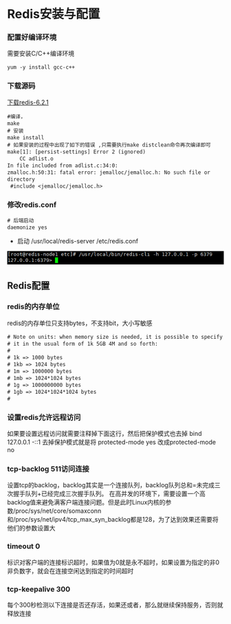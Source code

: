 # Redis安装与配置


### 配置好编译环境

需要安装C/C++编译环境
```shell script
yum -y install gcc-c++
```

### 下载源码 
[下载redis-6.2.1](https://github.com/redis/redis/archive/refs/tags/6.2.1.tar.gz)
```shell script
#编译，
make 
# 安装
make install 
# 如果安装的过程中出现了如下的错误 ,只需要执行make distclean命令再次编译即可
make[1]: [persist-settings] Error 2 (ignored)
    CC adlist.o
In file included from adlist.c:34:0:
zmalloc.h:50:31: fatal error: jemalloc/jemalloc.h: No such file or directory
 #include <jemalloc/jemalloc.h>
```

### 修改redis.conf
```shell script
# 后端启动
daemonize yes 
```
* 启动
/usr/local/redis-server /etc/redis.conf

![启动](./files/redis-install.PNG)


## Redis配置


### redis的内存单位

redis的内存单位只支持bytes，不支持bit，大小写敏感
```text
# Note on units: when memory size is needed, it is possible to specify
# it in the usual form of 1k 5GB 4M and so forth:
#
# 1k => 1000 bytes
# 1kb => 1024 bytes
# 1m => 1000000 bytes
# 1mb => 1024*1024 bytes
# 1g => 1000000000 bytes
# 1gb => 1024*1024*1024 bytes
#

```
### 设置redis允许远程访问
如果要设置远程访问就需要注释掉下面这行，然后把保护模式也去掉
bind 127.0.0.1 -::1
去掉保护模式就是将
protected-mode yes
改成protected-mode no


### tcp-backlog 511访问连接
设置tcp的backlog，backlog其实是一个连接队列，backlog队列总和=未完成三次握手队列+已经完成三次握手队列。
在高并发的环境下，需要设置一个高backlog值来避免满客户端连接问题。但是此时Linux内核的参数/proc/sys/net/core/somaxconn
和/proc/sys/net/ipv4/tcp_max_syn_backlog都是128，为了达到效果还需要将他们的参数设置大

### timeout 0
标识对客户端的连接标识超时，如果值为0就是永不超时，如果设置为指定的非0非负数字，就会在连接空闲达到指定的时间超时
### tcp-keepalive 300
每个300秒检测以下连接是否还存活，如果还或者，那么就继续保持服务，否则就释放连接






